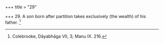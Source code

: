 +++
title = "29"

+++
29. A son born after partition takes exclusively (the wealth) of his father. [^28] 


[^28]:  Colebrooke, Dāyabhāga VII, 3; Manu IX. 216.
